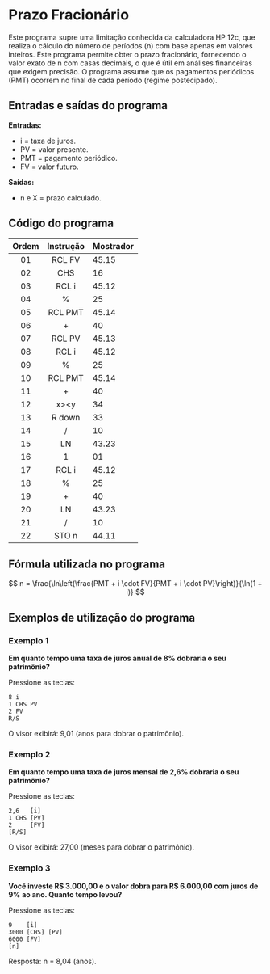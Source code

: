 # Prazo Fracionário

Este programa supre uma limitação conhecida da calculadora HP 12c, que realiza o cálculo do número de períodos (n) com base apenas em valores inteiros. Este programa permite obter o prazo fracionário, fornecendo o valor exato de n com casas decimais, o que é útil em análises financeiras que exigem precisão. O programa assume que os pagamentos periódicos (PMT) ocorrem no final de cada período (regime postecipado).

## Entradas e saídas do programa

**Entradas:**
- i = taxa de juros.
- PV = valor presente.
- PMT = pagamento periódico.
- FV = valor futuro.

**Saídas:**
- n e X = prazo calculado.

## Código do programa

| Ordem | Instrução | Mostrador |
| :---: | :-------: | --------- |
|  01   |  RCL FV   | 45.15     |
|  02   |    CHS    | 16        |
|  03   |   RCL i   | 45.12     |
|  04   |     %     | 25        |
|  05   |  RCL PMT  | 45.14     |
|  06   |     +     | 40        |
|  07   |  RCL PV   | 45.13     |
|  08   |   RCL i   | 45.12     |
|  09   |     %     | 25        |
|  10   |  RCL PMT  | 45.14     |
|  11   |     +     | 40        |
|  12   |   x><y    | 34        |
|  13   |  R down   | 33        |
|  14   |     /     | 10        |
|  15   |    LN     | 43.23     |
|  16   |     1     | 01        |
|  17   |   RCL i   | 45.12     |
|  18   |     %     | 25        |
|  19   |     +     | 40        |
|  20   |    LN     | 43.23     |
|  21   |     /     | 10        |
|  22   |   STO n   | 44.11     |

## Fórmula utilizada no programa

$$
n = \frac{\ln\left(\frac{PMT + i \cdot FV}{PMT + i \cdot PV}\right)}{\ln(1 + i)}
$$

## Exemplos de utilização do programa

### Exemplo 1

**Em quanto tempo uma taxa de juros anual de 8% dobraria o seu patrimônio?**

Pressione as teclas:

```
8 i
1 CHS PV
2 FV
R/S
```

O visor exibirá: 9,01 (anos para dobrar o patrimônio).

### Exemplo 2

**Em quanto tempo uma taxa de juros mensal de 2,6% dobraria o seu patrimônio?**

Pressione as teclas:

```
2,6   [i]
1 CHS [PV]
2     [FV]
[R/S]
```

O visor exibirá: 27,00 (meses para dobrar o patrimônio).

### Exemplo 3

**Você investe R$ 3.000,00 e o valor dobra para R$ 6.000,00 com juros de 9% ao ano. Quanto tempo levou?**

Pressione as teclas:

```
9    [i]
3000 [CHS] [PV]
6000 [FV]
[n]
```

Resposta: n = 8,04 (anos).

